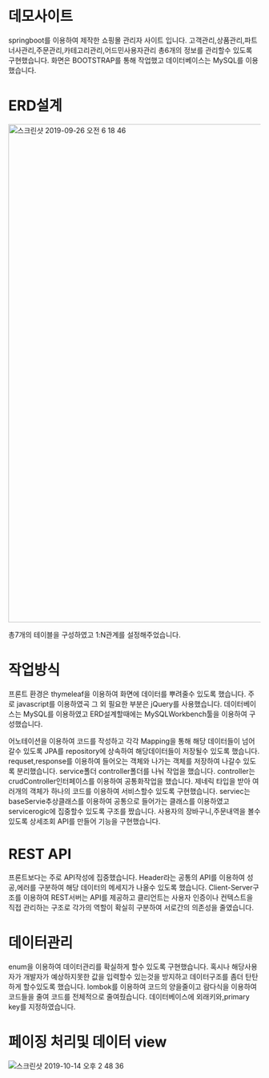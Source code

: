 # 데모사이트
springboot를 이용하여 제작한 쇼핑몰 관리자 사이트 입니다. 고객관리,상품관리,파트너사관리,주문관리,카테고리관리,어드민사용자관리 총6개의 정보를 관리할수 있도록 구현했습니다. 화면은 BOOTSTRAP를 통해 작업했고 데이터베이스는 MySQL를 이용 했습니다.

# ERD설계
<img width="994" alt="스크린샷 2019-09-26 오전 6 18 46" src="https://user-images.githubusercontent.com/37436822/65640847-3b502d00-e026-11e9-9c6e-97da509c2214.png">

총7개의 테이블을 구성하였고 1:N관계를 설정해주었습니다.

# 작업방식
프론트 환경은 thymeleaf을 이용하여 화면에 데이터를 뿌려줄수 있도록 했습니다. 주로 javascript를 이용하였곡 그 외 필요한 부분은 jQuery를 사용했습니다.
데이터베이스는 MySQL를 이용하였고 ERD설계할때에는 MySQLWorkbench툴을 이용하여 구성했습니다.

어노테이션을 이용하여 코드를 작성하고 각각 Mapping을 통해 해당 데이터들이 넘어갈수 있도록 JPA를 repository에 상속하여 해당데이터들이 저장될수 있도록 했습니다.
requset,response를 이용하여 들어오는 객체와 나가는 객체를 저장하여 나갈수 있도록 분리했습니다.
service폴더 controller폴더를 나눠 작업을 했습니다. controller는 crudController인터페이스를 이용하여 공통화작업을 했습니다.
제네릭 타입을 받아 여러개의 객체가 하나의 코드를 이용하여 서비스할수 있도록 구현했습니다.
serviec는 baseServie추상클래스를 이용하여 공통으로 들어가는 클래스를 이용하였고 servicerogic에 집중할수 있도록 구조를 짰습니다.
사용자의 장바구니,주문내역을 볼수 있도록 상세조회 API를 만들어 기능을 구현했습니다.

# REST API
프론트보다는 주로 API작성에 집중했습니다.
Header라는 공통의 API를 이용하여 성공,에러를 구분하여 해당 데이터의 메세지가 나올수 있도록 했습니다.
Client-Server구조를 이용하여 REST서버는 API를 제공하고 클리언트는 사용자 인증이나 컨텍스트을 직접 관리하는 구조로 각가의 역할이 확실히 구분하여 서로간의 의존성을 줄였습니다.

# 데이터관리
enum을 이용하여 데이터관리를 확실하게 할수 있도록 구현했습니다.
혹시나 해당사용자가 개발자가 예상하지못한 값을 입력할수 있는것을 방지하고 데이터구조를 좀더 탄탄하게 할수있도록 했습니다.
lombok를 이용하여 코드의 양을줄이고 람다식을 이용하여 코드들을 줄여 코드를 전체적으로 줄여줬습니다.
데이터베이스에 외래키와,primary key를 지정하였습니다.

# 페이징 처리및 데이터 view
![스크린샷 2019-10-14 오후 2 48 36](https://user-images.githubusercontent.com/37436822/66731321-c6884a00-ee91-11e9-88be-f934b692cbdc.png)
